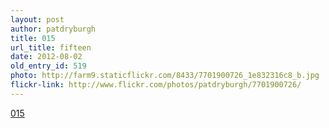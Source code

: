 ```yaml
---
layout: post
author: patdryburgh
title: 015
url_title: fifteen
date: 2012-08-02
old_entry_id: 519
photo: http://farm9.staticflickr.com/8433/7701900726_1e832316c8_b.jpg
flickr-link: http://www.flickr.com/photos/patdryburgh/7701900726/
---
```


[015](http://www.flickr.com/photos/patdryburgh/7701900726/)